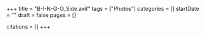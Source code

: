 +++
title = "B-I-N-G-O_Side.avif"
tags = ["Photos"]
categories = []
startDate = ""
draft = false
pages = []

citations = []
+++
